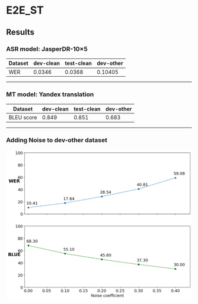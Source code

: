 # E2E_ST

## Results

### ASR model: JasperDR-10×5 

Dataset| dev-clean | test-clean | dev-other 
--- | --- | --- | --- |
WER | 0.0346 | 0.0368 | 0.10405

____________________________________________________________
### MT model: Yandex translation

Dataset| dev-clean | test-clean | dev-other 
--- | --- | --- | --- |
BLEU score | 0.849 | 0.851 | 0.683

____________________________________________________________
### Adding Noise to dev-other dataset

<p align="left">
<img src="images/res_noise.png" width=800>
</p>
